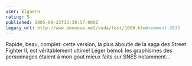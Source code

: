 ```yaml
---
user: Elgaern
rating: 5
published: 2005-09-22T13:39:57.000Z
legacy_url: http://www.emunova.net/veda/test/1088.htm#comment-3835
---
```

Rapide, beau, complet: cette version, la plus aboutie de la saga des Street Fighter II, est véritablement ultime! Léger bémol: les graphismes des personnages étaient à mon gout mieux faits sur SNES notamment...